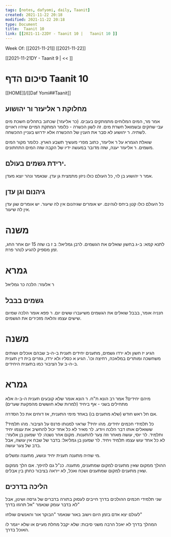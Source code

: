 ```yaml
---
tags: [notes, dafyomi, daily, Taanit] 
created: 2021-11-22 20:18
modified: 2021-11-22 20:18
type: Document
title:  Taanit 10
link: [[2021-11-22DY - Taanit 10 |   Taanit 10 ]]
---
```

Week Of: [[2021-11-21]]
[[2021-11-22]]

[[2021-11-21DY - Taanit 9 | << ]] 

# סיכום הדף  Taanit 10

[[HOME]]/[[Daf Yomi##Taanit]]

## מחלוקת ר אליעזר ור יהושוע
אמר מר, המים המלוחים מתמתקים בעבים. (כר אליעזר) שכתוב בתהלים חשכת מים עבי שחקים ובשמואל חשרת מים. 
זה לשון הכשרה - כלומר המתקת המיים שיהיו ראויים לשתיה.
ר יהושוע לא סבר את הענין של ההכשרה אלא ידרוש בעניין ההכשחה.

שואלת הגמרא על ר אליעזר, כתוב מפרי מעשיך תשבע הארץ. כלומר מקור המים משמים.
ר אליעזר יענה, שזה מדובר במעשה ידיו של הקבה שזה המים התחתונים.

## ירידת גשמים בעולם.
אמר ר יהושוע בן לוי, כל העולם כולו ניזון מתמצית גן עדן. שנאמר ונהר יוצא מעדן. 

## גיהנום וגן עדן
כל העולם כולו קטן ביחס לגהינם. יש אומרים שגיהנום אין לה שיעור. יש אומרים שגן עדן אין לה שיעור.

# משנה 
לתנא קמא: ב-ג בחשון שואלים את הגשמים. 
לרבן גמליאל: ב ז בו שזה 15 יום אחר החג, זמן מספיק להגיע לנהר פרת.
# גמרא
ר אלעזר: הלכה כר גמליאל

## גשמים בבבל
חנניה אומר, בבבל שואלים את הגשמים משיעברו ששים יום.
ר פפא אומר הלכה שמיום שישים עצמו והלאה מזכירים את הגשמים.
# משנה
הגיע יז חשון ולא ירדו גשמים, מתענים יחידים תענית ב-ה-ב שבהם אוכלים ושותים משחשכה ומותרים במלאכה, רחיצה וכו'.
הגיע א כסליו ולא ירדו, גוזרים בית דין תענית ב-ה-ב על הציבור כמו בתענית היחידים. 
# גמרא
מיהם יחידים? אמר רב הונא ת"ח.
ר הונא אומר שלא קובעים תענית ה-ב-ה אלא מתחילים בשני - אף ביחיד (למרות שלא חוששים מהפקעת שערים)

אם חל ראש חודש (שלא מתענים בו) באחד מימי התענית, אז דוחים את כל הסדרה.

כל תלמידי חכמים יחידים.
מהו יחיד? שראוי למנותו פרנס על הציבור.
מהו תלמיד? ששואלים אותו דבר הלכה ויודע.
לר מאיר לא כל אחד יכול להחשיב את עצמו יחיד ותלמיד.
לר יוסי, עושה מאחר וזה צער להתענות.
מקום אחר נשנה:
לר שמעון בן אלעזר: לא כל אחד עוש עצמו תלמיד ויחיד.
לר שמעון בן גמליאל: בדבר של שבח אין עושה, אבל בדב של צער עושה.

מי שהיה מתענה תענית יחיד ונושע, מתענה ומשלים.

ההולך ממקום שאין מתענים למקום שמתענים, מתענה. כנ"ל גם להיפך.
אם הלך ממקום שאין מתענים למקום שמתענים ושכח ואכל, לא ייראה בציבור כחתן בין אבלים.
## הליכה בדרכים
שני תלמידי חכמים ההולכים בדרך חייבים לעסוק בתורה בדברים של גרסה ושינון, אבל לא בדבר עומק שנאמר "אל תרגזו בדרך"

לעולם יצא אדם בזמן היום וישוב באור שנאמר "הבוקר אור והאנשים שולחו"

המהלך בדרך לא יאכל הרבה משני סיבות: שלא יקבל מחלת מעיים או שלא ייגמר לו האוכל בדרך.


